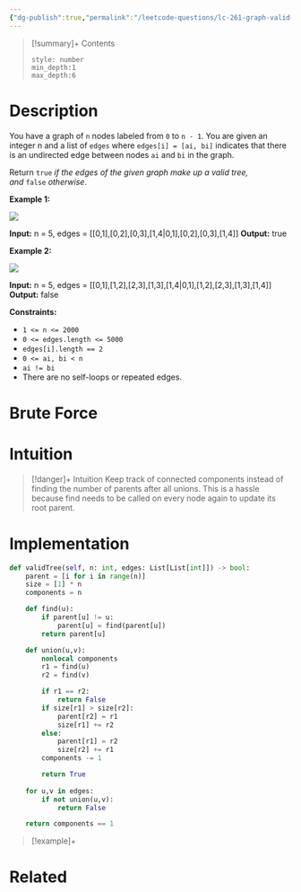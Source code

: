```yaml
---
{"dg-publish":true,"permalink":"/leetcode-questions/lc-261-graph-valid-tree/","title":"LC 261. Graph Valid Tree","tags":["lc-medium","graph","union-find"]}
---
```



>[!summary]+ Contents
>```toc
>style: number
>min_depth:1
>max_depth:6
>```

# Description
You have a graph of `n` nodes labeled from `0` to `n - 1`. You are given an integer n and a list of `edges` where `edges[i] = [ai, bi]` indicates that there is an undirected edge between nodes `ai` and `bi` in the graph.

Return `true` _if the edges of the given graph make up a valid tree, and_ `false` _otherwise_.

**Example 1:**

![](https://assets.leetcode.com/uploads/2021/03/12/tree1-graph.jpg)

**Input:** n = 5, edges = [[0,1],[0,2],[0,3],[1,4\|0,1],[0,2],[0,3],[1,4]]
**Output:** true

**Example 2:**

![](https://assets.leetcode.com/uploads/2021/03/12/tree2-graph.jpg)

**Input:** n = 5, edges = [[0,1],[1,2],[2,3],[1,3],[1,4\|0,1],[1,2],[2,3],[1,3],[1,4]]
**Output:** false

**Constraints:**

-   `1 <= n <= 2000`
-   `0 <= edges.length <= 5000`
-   `edges[i].length == 2`
-   `0 <= ai, bi < n`
-   `ai != bi`
-   There are no self-loops or repeated edges.
# Brute Force
# Intuition

>[!danger]+ Intuition
>Keep track of connected components instead of finding the number of parents after all unions. This is a hassle because find needs to be called on every node again to update its root parent.

# Implementation
```python
def validTree(self, n: int, edges: List[List[int]]) -> bool:
	parent = [i for i in range(n)]
	size = [1] * n
	components = n

	def find(u):
		if parent[u] != u:
			parent[u] = find(parent[u])
		return parent[u]

	def union(u,v):
		nonlocal components
		r1 = find(u)
		r2 = find(v)

		if r1 == r2:
			return False
		if size[r1] > size[r2]:
			parent[r2] = r1
			size[r1] += r2
		else:
			parent[r1] = r2
			size[r2] += r1
		components -= 1

		return True
	
	for u,v in edges:
		if not union(u,v):
			return False

	return components == 1
```

>[!example]+ 


# Related

